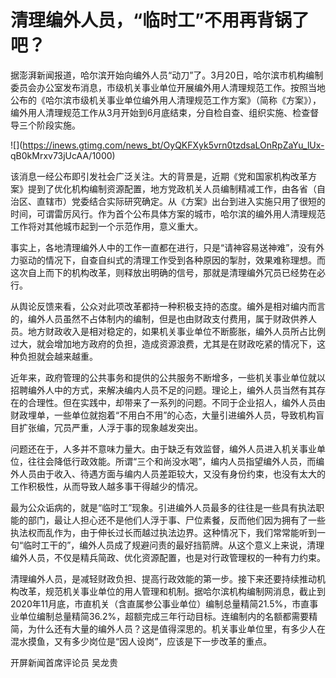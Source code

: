 # 清理编外人员，“临时工”不用再背锅了吧？

据澎湃新闻报道，哈尔滨开始向编外人员“动刀”了。3月20日，哈尔滨市机构编制委员会办公室发布消息，市级机关事业单位开展编外用人清理规范工作。按照当地公布的《哈尔滨市级机关事业单位编外用人清理规范工作方案》（简称《方案》），编外用人清理规范工作从3月开始到6月底结束，分自检自查、组织实施、检查督导三个阶段实施。

![](https://inews.gtimg.com/news_bt/OyQKFXyk5vrn0tzdsaLOnRpZaYu_lUx-
qB0kMrxv73jUcAA/1000)

该消息一经公布即引发社会广泛关注。大的背景是，近期《党和国家机构改革方案》提到了优化机构编制资源配置，地方党政机关人员编制精减工作，由各省（自治区、直辖市）党委结合实际研究确定。从《方案》出台到进入实施只用了很短的时间，可谓雷厉风行。作为首个公布具体方案的城市，哈尔滨的编外用人清理规范工作将对其他城市起到一个示范作用，意义重大。

事实上，各地清理编外人中的工作一直都在进行，只是“请神容易送神难”，没有外力驱动的情况下，自查自纠式的清理工作受到各种原因的掣肘，效果难称理想。而这次自上而下的机构改革，则释放出明确的信号，那就是清理编外冗员已经势在必行。

从舆论反馈来看，公众对此项改革都持一种积极支持的态度。编外是相对编内而言的，编外人员虽然不占体制内的编制，但是也由财政支付费用，属于财政供养人员。地方财政收入是相对稳定的，如果机关事业单位不断膨胀，编外人员所占比例过大，就会增加地方政府的负担，造成资源浪费，尤其是在财政吃紧的情况下，这种负担就会越来越重。

近年来，政府管理的公共事务和提供的公共服务不断增多，一些机关事业单位就以招聘编外人中的方式，来解决编内人员不足的问题。理论上，编外人员当然有其存在的合理性。但在实践中，却带来了一系列的问题。不同于企业招人，编外人员由财政埋单，一些单位就抱着“不用白不用”的心态，大量引进编外人员，导致机构盲目扩张编，冗员严重，人浮于事的现象越发突出。

问题还在于，人多并不意味力量大。由于缺乏有效监督，编外人员进入机关事业单位，往往会降低行政效能。所谓“三个和尚没水喝”，编内人员指望编外人员，而编外人员由于收入、待遇方面与编内人员差距较大，又没有身份约束，也没有太大的工作积极性，从而导致人越多事干得越少的情况。

最为公众诟病的，就是“临时工”现象。引进编外人员最多的往往是一些具有执法职能的部门，最让人担心还不是他们人浮于事、尸位素餐，反而他们因为拥有了一些执法权而乱作为，由于伸长过长而越过执法边界。这种情况下，我们常常能听到一句“临时工干的”，编外人员成了规避问责的最好挡箭牌。从这个意义上来说，清理编外人员，不仅是精兵简政、优化资源配置，也是对行政管理权的一种有力约束。

清理编外人员，是减轻财政负担、提高行政效能的第一步。接下来还要持续推动机构改革，规范机关事业单位的用人管理和机制。据哈尔滨机构编制网消息，截止到2020年11月底，市直机关（含直属参公事业单位）编制总量精简21.5%，市直事业单位编制总量精简36.2%，超额完成三年行动目标。连编制内的名额都需要精简，为什么还有大量的编外人员？这是值得深思的。机关事业单位里，有多少人在混水摸鱼，又有多少岗位是“因人设岗”，应该是下一步改革的重点。

开屏新闻首席评论员 吴龙贵

